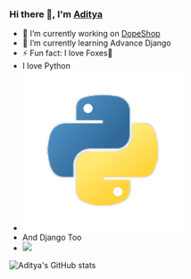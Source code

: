 ### Hi there 👋, I'm <a href="https://github.com/adityapriyadarshi669">Aditya</a>

- 🔭 I’m currently working on <a href ="https://github.com/adityapriyadarshi669/DopeShop">DopeShop</a>
- 🌱 I’m currently learning Advance Django
- ⚡ Fun fact: I love Foxes🦊
- I love Python
- <img src="https://raw.githubusercontent.com/github/explore/80688e429a7d4ef2fca1e82350fe8e3517d3494d/topics/python/python.png">
- And Django Too
- <img src="https://static.djangoproject.com/img/logos/django-logo-positive.svg">
![Aditya's GitHub stats](https://github-readme-stats.vercel.app/api?username=adityapriyadarshi669)
